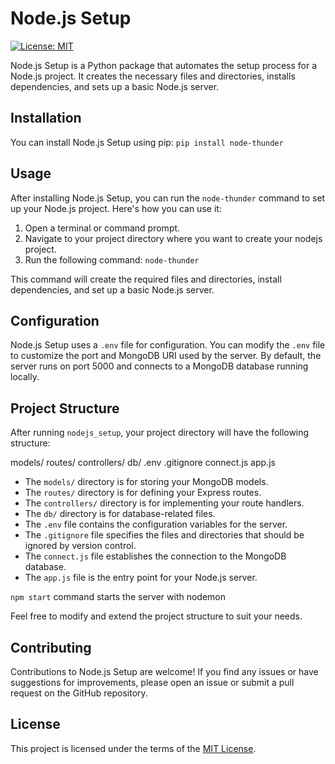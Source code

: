 # Node.js Setup

[![License: MIT](https://img.shields.io/badge/License-MIT-blue.svg)](https://opensource.org/licenses/MIT)

Node.js Setup is a Python package that automates the setup process for a Node.js project. It creates the necessary files and directories, installs dependencies, and sets up a basic Node.js server.

## Installation

You can install Node.js Setup using pip:
   ```pip install node-thunder```


## Usage

After installing Node.js Setup, you can run the `node-thunder` command to set up your Node.js project. Here's how you can use it:

1. Open a terminal or command prompt.
2. Navigate to your project directory where you want to create your nodejs project.
3. Run the following command: `node-thunder`



This command will create the required files and directories, install dependencies, and set up a basic Node.js server.

## Configuration

Node.js Setup uses a `.env` file for configuration. You can modify the `.env` file to customize the port and MongoDB URI used by the server. By default, the server runs on port 5000 and connects to a MongoDB database running locally.

## Project Structure

After running `nodejs_setup`, your project directory will have the following structure:

models/
routes/
controllers/
db/
.env
.gitignore
connect.js
app.js


- The `models/` directory is for storing your MongoDB models.
- The `routes/` directory is for defining your Express routes.
- The `controllers/` directory is for implementing your route handlers.
- The `db/` directory is for database-related files.
- The `.env` file contains the configuration variables for the server.
- The `.gitignore` file specifies the files and directories that should be ignored by version control.
- The `connect.js` file establishes the connection to the MongoDB database.
- The `app.js` file is the entry point for your Node.js server.

`npm start` command starts the server with nodemon

Feel free to modify and extend the project structure to suit your needs.

## Contributing

Contributions to Node.js Setup are welcome! If you find any issues or have suggestions for improvements, please open an issue or submit a pull request on the GitHub repository.

## License

This project is licensed under the terms of the [MIT License](https://opensource.org/licenses/MIT).


